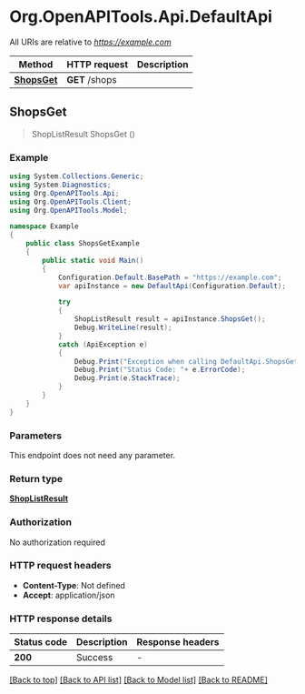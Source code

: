 # Org.OpenAPITools.Api.DefaultApi

All URIs are relative to *https://example.com*

Method | HTTP request | Description
------------- | ------------- | -------------
[**ShopsGet**](DefaultApi.md#shopsget) | **GET** /shops | 



## ShopsGet

> ShopListResult ShopsGet ()



### Example

```csharp
using System.Collections.Generic;
using System.Diagnostics;
using Org.OpenAPITools.Api;
using Org.OpenAPITools.Client;
using Org.OpenAPITools.Model;

namespace Example
{
    public class ShopsGetExample
    {
        public static void Main()
        {
            Configuration.Default.BasePath = "https://example.com";
            var apiInstance = new DefaultApi(Configuration.Default);

            try
            {
                ShopListResult result = apiInstance.ShopsGet();
                Debug.WriteLine(result);
            }
            catch (ApiException e)
            {
                Debug.Print("Exception when calling DefaultApi.ShopsGet: " + e.Message );
                Debug.Print("Status Code: "+ e.ErrorCode);
                Debug.Print(e.StackTrace);
            }
        }
    }
}
```

### Parameters

This endpoint does not need any parameter.

### Return type

[**ShopListResult**](ShopListResult.md)

### Authorization

No authorization required

### HTTP request headers

- **Content-Type**: Not defined
- **Accept**: application/json


### HTTP response details
| Status code | Description | Response headers |
|-------------|-------------|------------------|
| **200** | Success |  -  |

[[Back to top]](#)
[[Back to API list]](../README.md#documentation-for-api-endpoints)
[[Back to Model list]](../README.md#documentation-for-models)
[[Back to README]](../README.md)

